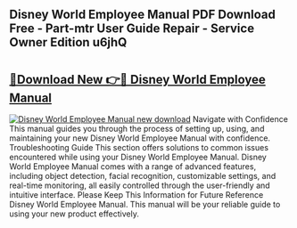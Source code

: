 ## Disney World Employee Manual PDF Download Free - Part-mtr User Guide Repair - Service Owner Edition u6jhQ

# <h2><a href="http://bc84556.oget.top/?id=Disney+World+Employee+Manual">🔗Download New 👉🔴 Disney World Employee Manual</a></h2>

[![Disney World Employee Manual new download](https://i.imgur.com/5g1atiW.png)](http://bc84556.oget.top/?id=Disney+World+Employee+Manual)
Navigate with Confidence This manual guides you through the process of setting up, using, and maintaining your new Disney World Employee Manual with confidence. Troubleshooting Guide This section offers solutions to common issues encountered while using your Disney World Employee Manual. Disney World Employee Manual comes with a range of advanced features, including object detection, facial recognition, customizable settings, and real-time monitoring, all easily controlled through the user-friendly and intuitive interface. Please Keep This Information for Future Reference Disney World Employee Manual. This manual will be your reliable guide to using your new product effectively.
